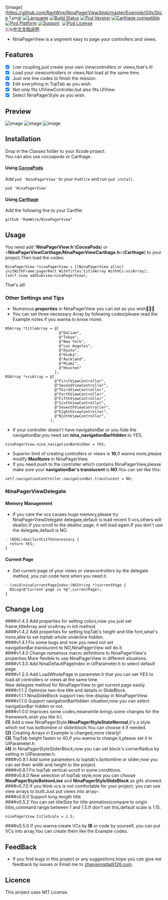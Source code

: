![image](https://github.com/RamWire/NinaPagerView/blob/master/Example/Gifs/Slice 1.png)
[![Language](https://img.shields.io/badge/Language-%20Objective--C%20-orange.svg)](https://img.shields.io/badge/Language-%20Objective--C%20-orange.svg)
[![Build Status](https://travis-ci.org/RamWire/NinaPagerView.svg?branch=master)](https://travis-ci.org/RamWire/NinaPagerView)
[![Pod Version](http://img.shields.io/cocoapods/v/NinaPagerView.svg?style=flat)](http://cocoadocs.org/docsets/NinaPagerView/)
[![Carthage compatible](https://img.shields.io/badge/Carthage-compatible-4BC51D.svg?style=flat)](https://github.com/Carthage/Carthage)
[![Pod Platform](http://img.shields.io/cocoapods/p/NinaPagerView.svg?style=flat)](http://cocoadocs.org/docsets/NinaPagerView/)
[![Support](https://img.shields.io/badge/support-iOS%206%2B%20-blue.svg?style=flat)](https://www.apple.com/nl/ios/)&nbsp;
[![Pod License](http://img.shields.io/cocoapods/l/NinaPagerView.svg?style=flat)](https://www.apache.org/licenses/LICENSE-2.0.html)<br />
🇨🇳[中文文档说明](https://github.com/RamWire/NinaPagerView/blob/master/README_CN.md)
* NinaPagerView is a segment easy to page your controllers and views.<br />

## Features
- [x] Low coupling,just create your own viewcontrollers or views,that's it!
- [x] Load your viewcontrollers or views.Not load at the same time.
- [x] Just one line codes to finish the mission.
- [x] Edit everything in TopTab as you wish.
- [x] Not only fits UIViewController,but also fits UIView.
- [x] Select NinaPagerStyle as you wish.

## Preview

![image](https://github.com/RamWire/NinaPagerView/blob/master/Example/Gifs/NinaPagerViewGif1.gif)
![image](https://github.com/RamWire/NinaPagerView/blob/master/Example/Gifs/NinaPagerViewGif2.gif)
![image](https://github.com/RamWire/NinaPagerView/blob/master/Example/Gifs/NinaPagerViewGif3.gif)

## Installation

Drop in the Classes folder to your Xcode project.  
You can also use cocoapods or Carthage.

#### Using [CocoaPods](http://cocoapods.org/)

Add `pod 'NinaPagerView'` to your `Podfile` and run `pod install`.

```
pod 'NinaPagerView'
```

#### Using [Carthage](https://github.com/Carthage/Carthage)
Add the following line to your Cartfile:
```
github "RamWire/NinaPagerView"
```

## Usage
You need add '**NinaPagerView.h**'(**CocoaPods**) or <**NinaPagerViewCarthage/NinaPagerViewCarthage.h**>(**Carthage**) to your project.Then load the codes:
```objc
NinaPagerView *ninaPagerView = [[NinaPagerView alloc] initWithFrame:pagerRect WithTitles:titleArray WithVCs:vcsArray];
[self.view addSubview:ninaPagerView];
```
That's all!

### Other Settings and Tips
* Numerous **properties** in NinaPagerView you can set as you wish🍻🍻🍻
* You can set three necessary Array by following codes(please read the Example notes if you wanna to know more).
```objc
NSArray *titleArray = @[
                        @"Dalian",
                        @"Tokyo",
                        @"New York",
                        @"Los Angeles",
                        @"Kyoto",
                        @"Osaka",
                        @"Auckland",
                        @"Miami",
                        @"Houston"
                      ];
NSArray *vcsArray = @[
                      @"FirstViewController",
                      @"SecondViewController",
                      @"ThirdViewController",
                      @"ForthViewController",
                      @"FifthViewController",
                      @"SixthViewController",
                      @"SeventhViewController",
                      @"EighthViewController",
                      @"NinthViewController",
                    ];
```
* If your controller doesn't have navigationBar or you hide the navigationBar,you need set **nina_navigationBarHidden** to YES. 
```objc
ninaPagerView.nina_navigationBarHidden = YES;
```
* Superior limit of creating  controllers or views is **10**,if wanna more,please modify **MaxNums** in NinaPagerView.
* If you need push to the controller which contains NinaPagerView,please make sure your **navigationBar's translucent** is **NO**.You can set like this:
```objc
self.navigationController.navigationBar.translucent = NO;
```

### NinaPagerViewDelegate
#### Memory Management
* If you care the vcs causes huge memory,please try NinaPagerViewDelegate delegate,default is load recent 5 vcs,others will dealloc.If you scroll to the dealloc page, it will load again.If you don't use the delegate,default is NO.
```objc
- (BOOL)deallocVCsIfUnnecessary {
  return YES;
}
```
#### Current Page
* Get current page of your views or viewcontrollers by the delegate method, you can code here when you need it. 
```objc
- (void)ninaCurrentPageIndex:(NSString *)currentPage {
  NSLog(@"Current page is %@",currentPage);
}
```

## Change Log
####v1.4.3
Add properties for setting colors,now you just set frame,titleArray and vcsArray in init method.<br />
####v1.4.2
Add properties for setting topTab's height and title font,what's more,able to set toptab whole underline hidden.<br />
####v1.4.1
Fix some bugs and now you need not set navigationBar.translucent to NO,NinaPagerView will do it.<br />
####v1.4.0
Change numerous macro definitions to NinaPagerView's properties.More flexible to use NinaPagerView in different situations.<br />
####v1.3.0
Add NinaDefaultPageIndex in UIParameter.h to select default page. <br />
####v1.2.0
Add LoadWholePage in parameter.h that you can set YES to load all controllers or views at the same time. <br />
New delegate method for NinaPagerView to get current page easily.<br />
####v1.1.2
Optimize two-line title and details in SlideBlock.<br />
####v1.1.1
NinaSlideBlock support two-line display in NinaPagerView.<br />
####v1.1.0
Support navigationBarHidden situation,now you can select navigationBar hidden or not.<br />
####v1.0.0
Improves some codes,meanwhile brings some changes for the framework,wish you like it:)<br />
**(1)** Add a new NinaPagerStyle:**NinaPagerStyleStateNormal**,it's a style which not has bottomline or sliderblock.You can choose it if needed.<br />
**(2)** Creating Arrays in Example is changed,more clearly!<br />
**(3)** TopTab height fasten to 40,if you wanna to change it,please set it in UIParameter.h.<br />
**(4)** In NinaPagerStyleSliderBlock,now you can set block's cornerRadius by setting in UIParameter.h.<br />
####v0.9.1
Add some parameters to toptab's bottomline or slider,now you can set their width and height to the project.<br />
####v0.8.1
Fix topTab vertical-scroll in some conditions.<br />
####v0.8.0
New selection of topTab style,now you can choose **NinaPagerStyleBottomLine** and **NinaPagerStyleSlideBlock** as gifs showed.<br />
####v0.7.0
If you think vcs is not comfortable for your project, you can use view arrays to built.Just put views into array~<br />
####v0.6.0
Support long-length title.<br />
####v0.5.2
You can set titleSize for title animation(compare to origin title),command range between 1 and 1.5.If don't set this,default scale is 1.15.
```objc
ninaPagerView.titleScale = 1.5;
```
####v0.5.0
If you wanna create VCs by **IB** or code by yourself, you can put VCs into array.You can create them like the Example codes.

## FeedBack
* If you find bugs in this project or any suggestions,hope you can give me feedback by issues or Email me to zhaogengda@126.com.

## Licence

This project uses MIT License.
